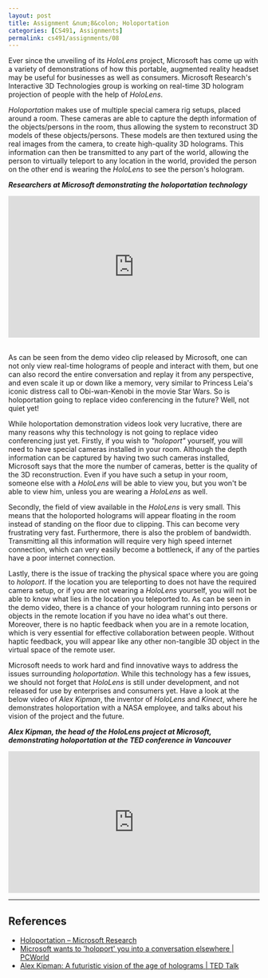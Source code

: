 ```yaml
---
layout: post
title: Assignment &num;8&colon; Holoportation 
categories: [CS491, Assignments]
permalink: cs491/assignments/08
---
```


Ever since the unveiling of its *HoloLens* project, Microsoft has come up with a variety of demonstrations of how this portable, augmented reality headset may be useful for businesses as well as consumers. Microsoft Research's Interactive 3D Technologies group is working on real-time 3D hologram projection of people with the help of *HoloLens*.

*Holoportation* makes use of multiple special camera rig setups, placed around a room. These cameras are able to capture the depth information of the objects/persons in the room, thus allowing the system to reconstruct 3D models of these objects/persons. These models are then textured using the real images from the camera, to create high-quality 3D holograms. This information can then be transmitted to any part of the world, allowing the person to virtually teleport to any location in the world, provided the person on the other end is wearing the *HoloLens* to see the person's hologram.      

***Researchers at Microsoft demonstrating the holoportation technology***
<div style="max-width:854px"><div style="position:relative;height:0;padding-bottom:56.25%"><iframe src="https://www.youtube.com/embed/7d59O6cfaM0" width="854" height="480" style="position:absolute;left:0;top:0;width:100%;height:100%" frameborder="0" scrolling="no" allow="accelerometer; autoplay; encrypted-media; gyroscope; picture-in-picture" allowfullscreen></iframe></div></div>
<br>

As can be seen from the demo video clip released by Microsoft, one can not only view real-time holograms of people and interact with them, but one can also record the entire conversation and replay it from any perspective, and even scale it up or down like a memory, very similar to Princess Leia's iconic distress call to Obi-wan-Kenobi in the movie Star Wars. So is holoportation going to replace video conferencing in the future? Well, not quiet yet!

While holoportation demonstration videos look very lucrative, there are many reasons why this technology is not going to replace video conferencing just yet. Firstly, if you wish to *"holoport"* yourself, you will need to have special cameras installed in your room. Although the depth information can be captured by having two such cameras installed, Microsoft says that the more the number of cameras, better is the quality of the 3D reconstruction. Even if you have such a setup in your room, someone else with a *HoloLens* will be able to view you, but you won't be able to view him, unless you are wearing a *HoloLens* as well.

Secondly, the field of view available in the *HoloLens* is very small. This means that the holoported holograms will appear floating in the room instead of standing on the floor due to clipping. This can become very frustrating very fast. Furthermore, there is also the problem of bandwidth. Transmitting all this information will require very high speed internet connection, which can very easily become a bottleneck, if any of the parties have a poor internet connection.

Lastly, there is the issue of tracking the physical space where you are going to *holoport*. If the location you are teleporting to does not have the required camera setup, or if you are not wearing a *HoloLens* yourself, you will not be able to know what lies in the location you teleported to. As can be seen in the demo video, there is a chance of your hologram running into persons or objects in the remote location if you have no idea what's out there. Moreover, there is no haptic feedback when you are in a remote location, which is very essential for effective collaboration between people. Without haptic feedback, you will appear like any other non-tangible 3D object in the virtual space of the remote user.

Microsoft needs to work hard and find innovative ways to address the issues surrounding *holoportation*. While this technology has a few issues, we should not forget that *HoloLens* is still under development, and not released for use by enterprises and consumers yet. Have a look at the below video of *Alex Kipman*, the inventor of *HoloLens* and *Kinect*, where he demonstrates holoportation with a NASA employee, and talks about his vision of the project and the future.

***Alex Kipman, the head of the HoloLens project at Microsoft, demonstrating holoportation at the TED conference in Vancouver***
<div style="max-width:854px"><div style="position:relative;height:0;padding-bottom:56.25%"><iframe src="https://embed.ted.com/talks/lang/en/alex_kipman_the_dawn_of_the_age_of_holograms" width="854" height="480" style="position:absolute;left:0;top:0;width:100%;height:100%" frameborder="0" scrolling="no" allowfullscreen></iframe></div></div>

---

## References

- [Holoportation &ndash; Microsoft Research](https://www.microsoft.com/en-us/research/project/holoportation-3/)
- [Microsoft wants to 'holoport' you into a conversation elsewhere &#124; PCWorld](https://www.pcworld.com/article/3048512/virtual-reality/microsoft-wants-to-holoport-you-into-a-conversation-elsewhere.html)
- [Alex Kipman&#58; A futuristic vision of the age of holograms &#124; TED Talk](https://www.ted.com/talks/alex_kipman_the_dawn_of_the_age_of_holograms?language=en)